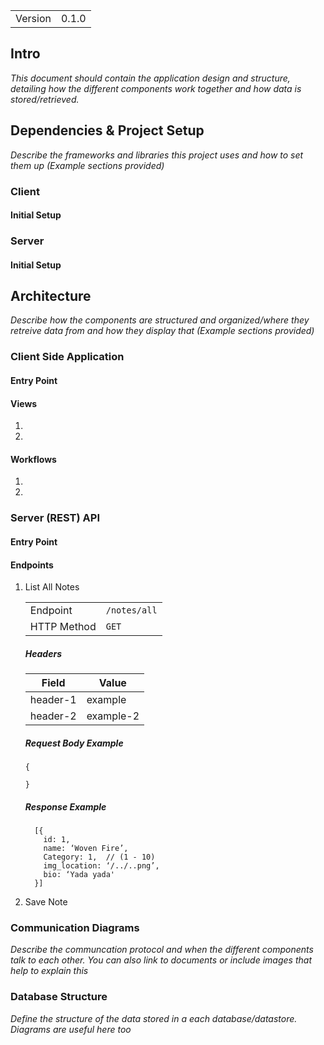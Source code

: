 | | |
|-|-|
| Version | 0.1.0 |

## Intro
_This document should contain the application design and structure, detailing how the different components work together and how data is stored/retrieved._

## Dependencies & Project Setup
_Describe the frameworks and libraries this project uses and how to set them up (Example sections provided)_

### Client
#### Initial Setup

### Server
#### Initial Setup

## Architecture
_Describe how the components are structured and organized/where they retreive data from and how they display that (Example sections provided)_

### Client Side Application
#### Entry Point
#### Views
1.
2.
#### Workflows
1.
2.

### Server (REST) API
#### Entry Point
#### Endpoints

1.  List All Notes

    | | |
    |-|-|
    | Endpoint         | `/notes/all`   |
    | HTTP Method      | `GET`            |


    ##### Headers
    | Field            | Value          |
    |------------------|---|
    | header-1         | example |
    | header-2         | example-2 |

    ##### Request Body Example
    ```
    {

    }
    ```
    ##### Response Example
    ```
      [{
        id: 1,
        name: ‘Woven Fire’,
        Category: 1,  // (1 - 10)
        img_location: ‘/../..png’,
        bio: ‘Yada yada'
      }]
      ```  
2. Save Note


### Communication Diagrams
_Describe the communcation protocol and when the different components talk to each other. You can also link to documents or include images that help to explain this_

### Database Structure
_Define the structure of the data stored in a each database/datastore. Diagrams are useful here too_
